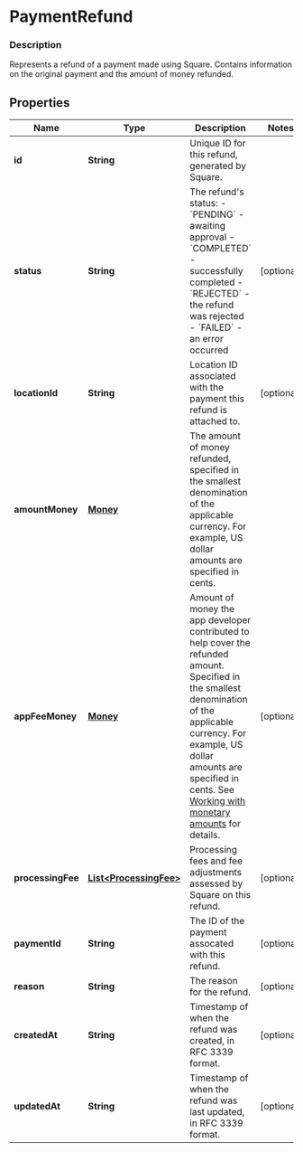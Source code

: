 
# PaymentRefund

### Description

Represents a refund of a payment made using Square. Contains information on the original payment and the amount of money refunded.

## Properties
Name | Type | Description | Notes
------------ | ------------- | ------------- | -------------
**id** | **String** | Unique ID for this refund, generated by Square. | 
**status** | **String** | The refund&#39;s status: - &#x60;PENDING&#x60; - awaiting approval - &#x60;COMPLETED&#x60; - successfully completed - &#x60;REJECTED&#x60; - the refund was rejected - &#x60;FAILED&#x60; - an error occurred |  [optional]
**locationId** | **String** | Location ID associated with the payment this refund is attached to. |  [optional]
**amountMoney** | [**Money**](Money.md) | The amount of money refunded, specified in the smallest denomination of the applicable currency. For example, US dollar amounts are specified in cents. | 
**appFeeMoney** | [**Money**](Money.md) | Amount of money the app developer contributed to help cover the refunded amount. Specified in the smallest denomination of the applicable currency. For example, US dollar amounts are specified in cents. See [Working with monetary amounts](/build-basics/working-with-monetary-amounts) for details. |  [optional]
**processingFee** | [**List&lt;ProcessingFee&gt;**](ProcessingFee.md) | Processing fees and fee adjustments assessed by Square on this refund. |  [optional]
**paymentId** | **String** | The ID of the payment assocated with this refund. |  [optional]
**reason** | **String** | The reason for the refund. |  [optional]
**createdAt** | **String** | Timestamp of when the refund was created, in RFC 3339 format. |  [optional]
**updatedAt** | **String** | Timestamp of when the refund was last updated, in RFC 3339 format. |  [optional]



